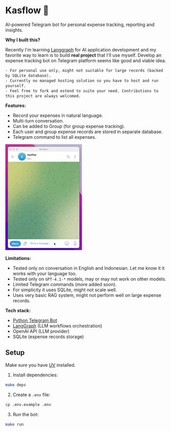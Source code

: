 # Kasflow 🤖
AI-powered Telegram bot for personal expense tracking, reporting and insights.

**Why I built this?**

Recently I'm learning [Langgraph](https://langchain-ai.github.io/langgraph/concepts/why-langgraph/) for AI application development and my favorite way to learn is to build **real project** that I'll use myself. Develop an expense tracking bot on Telegram platform seems like good and viable idea.

```
- For personal use only, might not suitable for large records (backed by SQLite database).
- Currently no managed hosting solution so you have to host and run yourself.
- Feel free to fork and extend to suite your need. Contributions to this project are always welcomed.
```

**Features:**
- Record your expenses in natural language.
- Multi-turn conversation.
- Can be added to Group (for group expense tracking).
- Each user and group expense records are stored in separate database.
- Telegram command to list all expenses.

<a href="https://youtube.com/shorts/w70JmlZWY9g?feature=share" target="_blank">![](https://github.com/ekaputra07/kasflow-ai/blob/main/demo.gif)</a>

**Limitations:**
- Tested only on conversation in English and Indonesian. Let me know it it works with your language too.
- Tested only on `GPT-4.1-*` models, may or may not work on other models.
- Limited Telegram commands (more added soon).
- For simplicity it uses SQLite, might not scale well.
- Uses very basic RAG system, might not perform well on large expense records.

**Tech stack:**
- [Python Telegram Bot](https://python-telegram-bot.org/)
- [LangGraph](https://langchain-ai.github.io/langgraph/concepts/why-langgraph/) (LLM workflows orchestration)
- OpenAI API (LLM provider)
- SQLite (expense records storage)

## Setup

Make sure you have [UV](https://docs.astral.sh/uv/) installed.

1. Install dependencies:
```bash
make deps
```

2. Create a `.env` file:
```bash
cp .env.example .env
```

3. Run the bot:
```bash
make run
```

